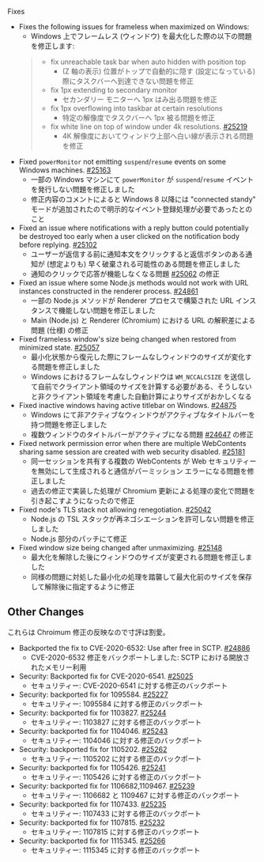 Fixes

- Fixes the following issues for frameless when maximized on Windows:
  - Windows 上でフレームレス (ウィンドウ) を最大化した際の以下の問題を修正します:
  > - fix unreachable task bar when auto hidden with position top
  >   - (Z 軸の表示) 位置がトップで自動的に隠す (設定になっている) 際にタスクバーへ到達できない問題を修正
  > - fix 1px extending to secondary monitor
  >   - セカンダリー モニターへ 1px はみ出る問題を修正
  > - fix 1px overflowing into taskbar at certain resolutions
  >   - 特定の解像度でタスクバーへ 1px 被る問題を修正
  > - fix white line on top of window under 4k resolutions. [#25219](https://github.com/electron/electron/pull/25219)
  >   - 4K 解像度においてウィンドウ上部へ白い線が表示される問題を修正
- Fixed `powerMonitor` not emitting `suspend`/`resume` events on some Windows machines. [#25163](https://github.com/electron/electron/pull/25163)
  - 一部の Windows マシンにて `powerMonitor` が `suspend`/`resume` イベントを発行しない問題を修正しました
  - 修正内容のコメントによると Windows 8 以降には "connected standy" モードが追加されたので明示的なイベント登録処理が必要であったとのこと
- Fixed an issue where notifications with a reply button could potentially be destroyed too early when a user clicked on the notification body before replying. [#25102](https://github.com/electron/electron/pull/25102)
  - ユーザーが返信する前に通知本文をクリックすると返信ボタンのある通知が (想定よりも) 早く破棄される可能性のある問題を修正しました
  - 通知のクリックで応答が機能しなくなる問題 [#25062](https://github.com/electron/electron/issues/25062) の修正
- Fixed an issue where some Node.js methods would not work with URL instances constructed in the renderer process. [#24861](https://github.com/electron/electron/pull/24861)
  - 一部の Node.js メソッドが Renderer プロセスで構築された URL インスタンスで機能しない問題を修正しました
  - Main (Node.js) と Renderer (Chromium) における URL の解釈差による問題 (仕様) の修正
- Fixed frameless window's size being changed when restored from minimized state. [#25057](https://github.com/electron/electron/pull/25057)
  - 最小化状態から復元した際にフレームなしウィンドウのサイズが変化する問題を修正しました
  - Windows におけるフレームなしウィンドウは `WM_NCCALCSIZE` を送信して自前でクライアント領域のサイズを計算する必要がある、そうしないと非クライアント領域を考慮した自動計算によりサイズがおかしくなる
- Fixed inactive windows having active titlebar on Windows. [#24875](https://github.com/electron/electron/pull/24875)
  - Windows にて非アクティブなウィンドウがアクティブなタイトルバーを持つ問題を修正しました
  - 複数ウィンドウのタイトルバーがアクティブになる問題 [#24647](https://github.com/electron/electron/issues/24647) の修正
- Fixed network permission error when there are multiple WebContents sharing same session are created with web security disabled. [#25181](https://github.com/electron/electron/pull/25181)
  - 同一セッションを共有する複数の WebContents が Web セキュリティーを無効にして生成されると通信がパーミッション エラーになる問題を修正しました
  - 過去の修正で実装した処理が Chromium 更新による処理の変化で問題を引き起こすようになったので修正
- Fixed node's TLS stack not allowing renegotiation. [#25042](https://github.com/electron/electron/pull/25042)
  - Node.js の TSL スタックが再ネゴシエーションを許可しない問題を修正しました
  - Node.js 部分のパッチにて修正
- Fixed window size being changed after unmaximizing. [#25148](https://github.com/electron/electron/pull/25148)
  - 最大化を解除した後にウィンドウのサイズが変更される問題を修正しました
  - 同様の問題に対処した最小化の処理を踏襲して最大化前のサイズを保存して解除後に指定するように修正

## Other Changes

これらは Chroimum 修正の反映なので寸評は割愛。

- Backported the fix to CVE-2020-6532: Use after free in SCTP. [#24886](https://github.com/electron/electron/pull/24886)
  - CVE-2020-6532 修正をバックポートしました: SCTP における開放されたメモリー利用
- Security: Backported fix for CVE-2020-6541. [#25025](https://github.com/electron/electron/pull/25025)
  - セキュリティー: CVE-2020-6541 に対する修正のバックポート
- Security: backported fix for 1095584. [#25227](https://github.com/electron/electron/pull/25227)
  - セキュリティー: 1095584 に対する修正のバックポート
- Security: backported fix for 1103827. [#25244](https://github.com/electron/electron/pull/25244)
  - セキュリティー: 1103827 に対する修正のバックポート
- Security: backported fix for 1104046. [#25243](https://github.com/electron/electron/pull/25243)
  - セキュリティー: 1104046 に対する修正のバックポート
- Security: backported fix for 1105202. [#25262](https://github.com/electron/electron/pull/25262)
  - セキュリティー: 1105202 に対する修正のバックポート
- Security: backported fix for 1105426. [#25241](https://github.com/electron/electron/pull/25241)
  - セキュリティー: 1105426 に対する修正のバックポート
- Security: backported fix for 1106682,1109467. [#25239](https://github.com/electron/electron/pull/25239)
  - セキュリティー: 1106682 と 1109467 に対する修正のバックポート
- Security: backported fix for 1107433. [#25235](https://github.com/electron/electron/pull/25235)
  - セキュリティー: 1107433 に対する修正のバックポート
- Security: backported fix for 1107815. [#25232](https://github.com/electron/electron/pull/25232)
  - セキュリティー: 1107815 に対する修正のバックポート
- Security: backported fix for 1115345. [#25266](https://github.com/electron/electron/pull/25266)
  - セキュリティー: 1115345 に対する修正のバックポート
